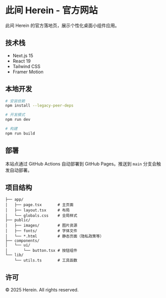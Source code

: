 # 此间 Herein - 官方网站

此间 Herein 的官方落地页，展示个性化桌面小组件应用。

## 技术栈

- Next.js 15
- React 19
- Tailwind CSS
- Framer Motion

## 本地开发

```bash
# 安装依赖
npm install --legacy-peer-deps

# 开发模式
npm run dev

# 构建
npm run build
```

## 部署

本站点通过 GitHub Actions 自动部署到 GitHub Pages。推送到 `main` 分支会触发自动部署。

## 项目结构

```
├── app/
│   ├── page.tsx       # 主页面
│   ├── layout.tsx     # 布局
│   └── globals.css    # 全局样式
├── public/
│   ├── images/        # 图片资源
│   ├── fonts/         # 字体文件
│   └── *.html         # 静态页面（隐私政策等）
├── components/
│   └── ui/
│       └── button.tsx # 按钮组件
└── lib/
    └── utils.ts       # 工具函数
```

## 许可

© 2025 Herein. All rights reserved.